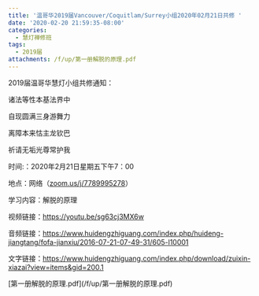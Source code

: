 ```yaml
---
title: '温哥华2019届Vancouver/Coquitlam/Surrey小组2020年02月21日共修 '
date: '2020-02-20 21:59:35-08:00'
categories:
  - 慧灯禅修班
tags:
  - 2019届
attachments: /f/up/第一册解脱的原理.pdf
---
```

2019届温哥华慧灯小组共修通知：

诸法等性本基法界中

自现圆满三身游舞力

离障本来怙主龙钦巴

祈请无垢光尊常护我



时间:：2020年2月21日星期五下午7：00



地点：网络（[zoom.us/j/7789995278](http://zoom.us/j/7789995278)）



学习内容：解脱的原理



视频链接：<https://youtu.be/sg63cj3MX6w>

音频链接：<https://www.huidengzhiguang.com/index.php/huideng-jiangtang/fofa-jianxiu/2016-07-21-07-49-31/605-l10001>

文字链接：<https://www.huidengzhiguang.com/index.php/download/zuixin-xiazai?view=items&gid=200.1>

\[第一册解脱的原理.pdf](/f/up/第一册解脱的原理.pdf)
